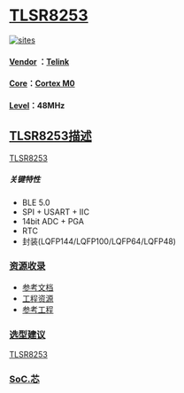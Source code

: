 ﻿# [TLSR8253](https://github.com/SoCXin/TLSR8253)

[![sites](http://182.61.61.133/link/resources/SoC.png)](http://www.SoC.Xin)

#### [Vendor](https://github.com/SoCXin/Vendor) ：[Telink](https://www.telink-semi.com/)
#### [Core](https://github.com/SoCXin/Cortex)：[Cortex M0](https://github.com/SoCXin/CM0)
#### [Level](https://github.com/SoCXin/Level)：48MHz

## [TLSR8253描述](https://github.com/SoCXin/TLSR8253/wiki)

[TLSR8253](https://github.com/SoCXin/TLSR8253)

<!-- [![sites](docs/TLSR8253.png)](https://github.com/SoCXin/TLSR8253) -->

##### 关键特性

* BLE 5.0
* SPI + USART + IIC
* 14bit ADC + PGA
* RTC
* 封装(LQFP144/LQFP100/LQFP64/LQFP48)

### [资源收录](https://github.com/SoCXin)

* [参考文档](docs/)
* [工程资源](src/)
* [参考工程](project/)

### [选型建议](https://github.com/SoCXin)

[TLSR8253](https://github.com/SoCXin/TLSR8253)

###  [SoC.芯](http://www.SoC.Xin)
